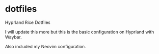 # dotfiles
Hyprland Rice Dotfiles

I will update this more but this is the basic configuration on Hyprland with Waybar.

Also included my Neovim configuration.
